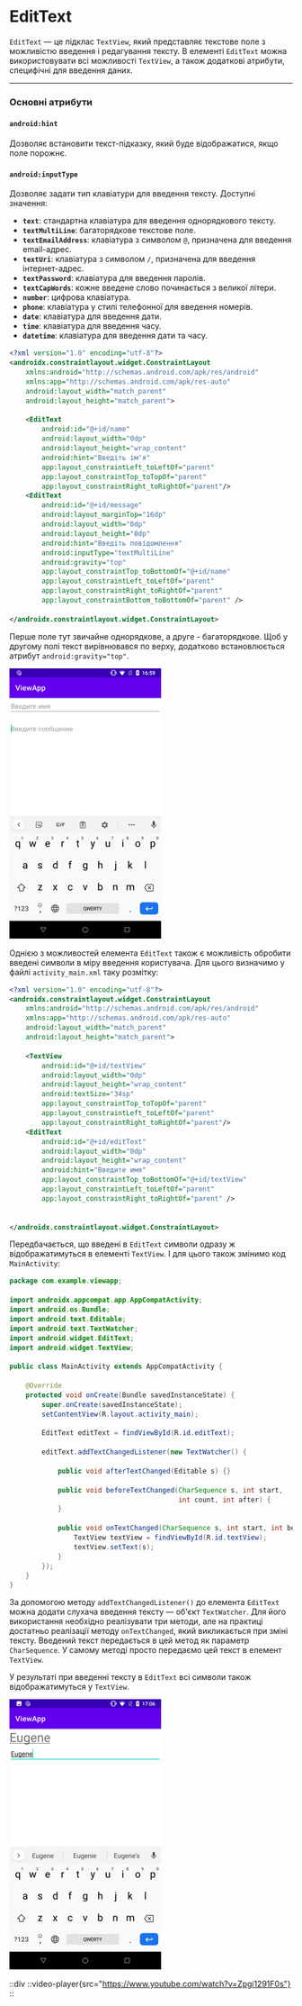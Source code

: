 # EditText

`EditText` — це підклас `TextView`, який представляє текстове поле з можливістю введення і редагування тексту. В елементі `EditText` можна використовувати всі можливості `TextView`, а також додаткові атрибути, специфічні для введення даних.

---

### Основні атрибути

#### **`android:hint`**
Дозволяє встановити текст-підказку, який буде відображатися, якщо поле порожнє.

#### **`android:inputType`**
Дозволяє задати тип клавіатури для введення тексту. Доступні значення:

- **`text`**: стандартна клавіатура для введення однорядкового тексту.
- **`textMultiLine`**: багаторядкове текстове поле.
- **`textEmailAddress`**: клавіатура з символом `@`, призначена для введення email-адрес.
- **`textUri`**: клавіатура з символом `/`, призначена для введення інтернет-адрес.
- **`textPassword`**: клавіатура для введення паролів.
- **`textCapWords`**: кожне введене слово починається з великої літери.
- **`number`**: цифрова клавіатура.
- **`phone`**: клавіатура у стилі телефонної для введення номерів.
- **`date`**: клавіатура для введення дати.
- **`time`**: клавіатура для введення часу.
- **`datetime`**: клавіатура для введення дати та часу.

```xml
<?xml version="1.0" encoding="utf-8"?>
<androidx.constraintlayout.widget.ConstraintLayout
    xmlns:android="http://schemas.android.com/apk/res/android"
    xmlns:app="http://schemas.android.com/apk/res-auto"
    android:layout_width="match_parent"
    android:layout_height="match_parent">
 
    <EditText
        android:id="@+id/name"
        android:layout_width="0dp"
        android:layout_height="wrap_content"
        android:hint="Введіть ім'я"
        app:layout_constraintLeft_toLeftOf="parent"
        app:layout_constraintTop_toTopOf="parent"
        app:layout_constraintRight_toRightOf="parent"/>
    <EditText
        android:id="@+id/message"
        android:layout_marginTop="16dp"
        android:layout_width="0dp"
        android:layout_height="0dp"
        android:hint="Введіть повідомлення"
        android:inputType="textMultiLine"
        android:gravity="top"
        app:layout_constraintTop_toBottomOf="@+id/name"
        app:layout_constraintLeft_toLeftOf="parent"
        app:layout_constraintRight_toRightOf="parent"
        app:layout_constraintBottom_toBottomOf="parent" />
     
</androidx.constraintlayout.widget.ConstraintLayout>
```
Перше поле тут звичайне однорядкове, а друге - багаторядкове. Щоб у другому полі текст вирівнювався по верху, додатково встановлюється атрибут `android:gravity="top"`.

![](/images/android/2-lesson/2-edit-text/1.png)

Однією з можливостей елемента `EditText` також є можливість обробити введені символи в міру введення користувача. Для цього визначимо у файлі `activity_main.xml` таку розмітку:
```xml
<?xml version="1.0" encoding="utf-8"?>
<androidx.constraintlayout.widget.ConstraintLayout
    xmlns:android="http://schemas.android.com/apk/res/android"
    xmlns:app="http://schemas.android.com/apk/res-auto"
    android:layout_width="match_parent"
    android:layout_height="match_parent">
 
    <TextView
        android:id="@+id/textView"
        android:layout_width="0dp"
        android:layout_height="wrap_content"
        android:textSize="34sp"
        app:layout_constraintTop_toTopOf="parent"
        app:layout_constraintLeft_toLeftOf="parent"
        app:layout_constraintRight_toRightOf="parent"/>
    <EditText
        android:id="@+id/editText"
        android:layout_width="0dp"
        android:layout_height="wrap_content"
        android:hint="Введите имя"
        app:layout_constraintTop_toBottomOf="@+id/textView"
        app:layout_constraintLeft_toLeftOf="parent"
        app:layout_constraintRight_toRightOf="parent" />
 
 
</androidx.constraintlayout.widget.ConstraintLayout>
```
Передбачається, що введені в `EditText` символи одразу ж відображатимуться в елементі `TextView`. І для цього також змінимо код `MainActivity`:

```java
package com.example.viewapp;
 
import androidx.appcompat.app.AppCompatActivity;
import android.os.Bundle;
import android.text.Editable;
import android.text.TextWatcher;
import android.widget.EditText;
import android.widget.TextView;
 
public class MainActivity extends AppCompatActivity {
 
    @Override
    protected void onCreate(Bundle savedInstanceState) {
        super.onCreate(savedInstanceState);
        setContentView(R.layout.activity_main);
 
        EditText editText = findViewById(R.id.editText);
 
        editText.addTextChangedListener(new TextWatcher() {
 
            public void afterTextChanged(Editable s) {}
 
            public void beforeTextChanged(CharSequence s, int start,
                                          int count, int after) {
            }
 
            public void onTextChanged(CharSequence s, int start, int before, int count) {
                TextView textView = findViewById(R.id.textView);
                textView.setText(s);
            }
        });
    }
}
```

За допомогою методу `addTextChangedListener()` до елемента `EditText` можна додати слухача введення тексту — об'єкт `TextWatcher`. Для його використання необхідно реалізувати три методи, але на практиці достатньо реалізації методу `onTextChanged`, який викликається при зміні тексту. 
Введений текст передається в цей метод як параметр `CharSequence`. У самому методі просто передаємо цей текст в елемент `TextView`.

У результаті при введенні тексту в `EditText` всі символи також відображатимуться у `TextView`.

![](/images/android/2-lesson/2-edit-text/2.png)

::div
    ::video-player{src="https://www.youtube.com/watch?v=Zpgi1291F0s"}
::
